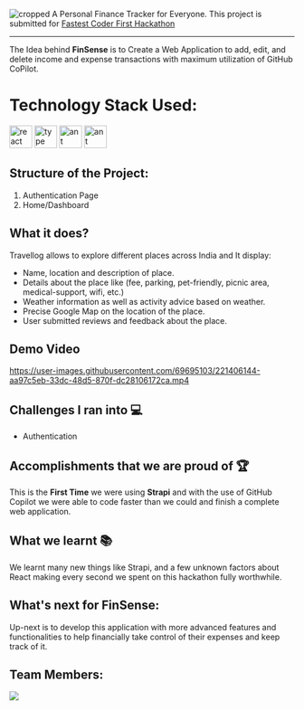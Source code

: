 ![cropped](https://user-images.githubusercontent.com/69695103/221406414-4ffca23e-5b15-4533-a9a5-500561373a58.png)
A Personal Finance Tracker for Everyone.
This project is submitted for [Fastest Coder First Hackathon](https://www.fastestcoderfirst.com/)

-----

The Idea behind **FinSense** is to Create a Web Application to add, edit, and delete income and expense transactions with maximum utilization of GitHub CoPilot.

# Technology Stack Used:
<p align="left">
    <img src="https://user-images.githubusercontent.com/25181517/183897015-94a058a6-b86e-4e42-a37f-bf92061753e5.png" alt="react" width="40" height="40"/>
    <img src="https://user-images.githubusercontent.com/25181517/183890598-19a0ac2d-e88a-4005-a8df-1ee36782fde1.png" alt="type" width="40" height="40"/>
    <img src="https://user-images.githubusercontent.com/25181517/190887795-99cb0921-e57f-430b-a111-e165deedaa36.png" alt="ant" width="40" height="40"/>
    <img src="https://user-images.githubusercontent.com/25181517/190887795-99cb0921-e57f-430b-a111-e165deedaa36.png" alt="ant" width="40" height="40"/>
</p>

## Structure of the Project:
1. Authentication Page
2. Home/Dashboard

## What it does?
Travellog allows to explore different places across India and It display:
- Name, location and description of place.
- Details about the place like (fee, parking, pet-friendly, picnic area, medical-support, wifi, etc.)
- Weather information as well as activity advice based on weather.
- Precise Google Map on the location of the place.
- User submitted reviews and feedback about the place.
## Demo Video
https://user-images.githubusercontent.com/69695103/221406144-aa97c5eb-33dc-48d5-870f-dc28106172ca.mp4

## Challenges I ran into 💻
- Authentication 

## Accomplishments that we are proud of 🏆
This is the **First Time** we were using **Strapi** and with the use of GitHub Copilot we were able to code faster than we could and finish a complete web application.

## What we learnt 📚
We learnt many new things like Strapi, and a few unknown factors about React making every second we spent on this hackathon fully worthwhile.

## What's next for FinSense:
Up-next is to develop this application with more advanced features and functionalities to help financially take control of their expenses and keep track of it.

## Team Members:
<a href="https://github.com/ahamedbasha-n/travellog/graphs/contributors">
  <img src="https://contrib.rocks/image?repo=ahamedbasha-n/travellog"/>
</a>
